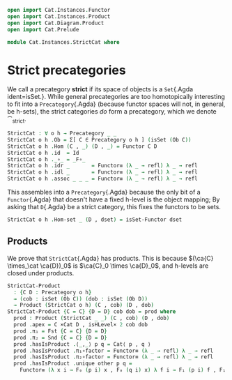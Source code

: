 ```agda
open import Cat.Instances.Functor
open import Cat.Instances.Product
open import Cat.Diagram.Product
open import Cat.Prelude

module Cat.Instances.StrictCat where
```

<!--
```agda
open Product
open IsProduct
open Precategory
open Functor

private variable
  o h : Level
```
-->

# Strict precategories

We call a precategory **strict** if its space of objects is a
`Set`{.Agda ident=isSet.}. While general precategories are too
homotopically interesting to fit into a `Precategory`{.Agda} (because
functor spaces will not, in general, be h-sets), the strict categories
_do_ form a precategory, which we denote $\cat_{\mathrm{strict}}$.

<!--
```agda
isSet-Functor : ∀ {o h} {C D : Precategory o h} → isSet (Ob D)
              → isSet (Functor C D)
isSet-Functor {o = o} {h} {C} {D} dobset = 
  isHLevel-retract 2 unpack pack linv hl 
  where abstract
    T : Type (o ⊔ h)
    T = Σ[ F₀ ∈ (Ob C → Ob D) ] 
        Σ[ F₁ ∈ (∀ x y (f : Hom C x y) → Hom D (F₀ x) (F₀ y)) ]
        ((∀ x → F₁ x x (id C) ≡ id D) ×
         (∀ w x y (f : Hom C w x) (g : Hom C x y) 
           → F₁ _ _ (_∘_ C g f) ≡ _∘_ D (F₁ _ _ g) (F₁ _ _ f)))

    pack : Functor C D → T
    pack x = F₀ x , (λ _ _ → F₁ x) , (λ _ → F-id x) , λ _ _ _ g f → F-∘ x f g

    unpack : T → Functor C D
    unpack (f , g , p , q) .F₀ = f
    unpack (f , g , p , q) .F₁ = g _ _
    unpack (f , g , p , q) .F-id = p _
    unpack (f , g , p , q) .F-∘ _ _ = q _ _ _ _ _

    linv : isLeftInverse unpack pack
    linv x i .F₀ = F₀ x
    linv x i .F₁ = F₁ x
    linv x i .F-id = F-id x
    linv x i .F-∘ = F-∘ x

    hl : isSet T
    hl = isHLevelΣ 2 (isHLevel→ 2 dobset) λ F →
         isHLevelΣ 2 (isHLevelΠ 2 λ _ → 
                      isHLevelΠ 2 λ _ → isHLevel→ 2 (D .Hom-set _ _)) λ F₁ → 
         isProp→isSet (isHLevel× 1 (isHLevelΠ 1 λ _ → D .Hom-set _ _ _ _) 
                                   (isHLevelΠ 1 λ _ → 
                                    isHLevelΠ 1 λ _ → 
                                    isHLevelΠ 1 λ _ → 
                                    isHLevelΠ 1 λ _ → 
                                    isHLevelΠ 1 λ _ → D .Hom-set _ _ _ _))
```
-->

```agda
StrictCat : ∀ o h → Precategory _ _
StrictCat o h .Ob = Σ[ C ∈ Precategory o h ] (isSet (Ob C))
StrictCat o h .Hom (C , _) (D , _) = Functor C D
StrictCat o h .id  = Id
StrictCat o h ._∘_ = _F∘_
StrictCat o h .idr _       = Functor≡ (λ _ → refl) λ _ → refl
StrictCat o h .idl _       = Functor≡ (λ _ → refl) λ _ → refl
StrictCat o h .assoc _ _ _ = Functor≡ (λ _ → refl) λ _ → refl
```

This assembles into a `Precategory`{.Agda} because the only bit of a
`Functor`{.Agda} that doesn't have a fixed h-level is the object
mapping; By asking that `D`{.Agda} be a strict category, this fixes the
functors to be sets.

```agda
StrictCat o h .Hom-set _ (D , dset) = isSet-Functor dset
```

## Products

We prove that `StrictCat`{.Agda} has products. This is because 
$(\ca{C} \times_\cat \ca{D})_0$ is $\ca{C}_0 \times \ca{D}_0$,
and h-levels are closed under products.

```agda
StrictCat-Product 
  : {C D : Precategory o h}
  → (cob : isSet (Ob C)) (dob : isSet (Ob D))
  → Product (StrictCat o h) (C , cob) (D , dob)
StrictCat-Product {C = C} {D = D} cob dob = prod where
  prod : Product (StrictCat _ _) (C , cob) (D , dob)
  prod .apex = C ×Cat D , isHLevel× 2 cob dob
  prod .π₁ = Fst {C = C} {D = D}
  prod .π₂ = Snd {C = C} {D = D}
  prod .hasIsProduct .⟨_,_⟩ p q = Cat⟨ p , q ⟩
  prod .hasIsProduct .π₁∘factor = Functor≡ (λ _ → refl) λ _ → refl
  prod .hasIsProduct .π₂∘factor = Functor≡ (λ _ → refl) λ _ → refl
  prod .hasIsProduct .unique other p q = 
    Functor≡ (λ x i → F₀ (p i) x , F₀ (q i) x) λ f i → F₁ (p i) f , F₁ (q i) f
```
